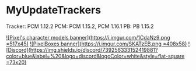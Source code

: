 # MyUpdateTrackers
Tracker: PCM 1.12.2
PCM: PCM 1.15.2, PCM 1.16.1
PB: PB 1.15.2

[![Pixel's character models banner](https://i.imgur.com/1CdaNz9.png =517x45)](http://curseforge.com/minecraft/mc-mods/pixels-character-models)
[![PixelBoxes banner](https://i.imgur.com/SKATzEB.png =408x58)](http://curseforge.com/minecraft/mc-mods/pixelboxes)
[![Discord](https://img.shields.io/discord/739256333152419881?color=blue&label=%20&logo=discord&logoColor=white&style=flat-square =73x20)](https://discord.com/invite/rUqUxxw)

